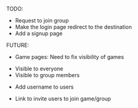 TODO:

- Request to join group
- Make the login page redirect to the destination
- Add a signup page

FUTURE:
- Game pages: Need to fix visibility of games
+ Visible to everyone
+ Visible to group members
- Add username to users



- Link to invite users to join game/group